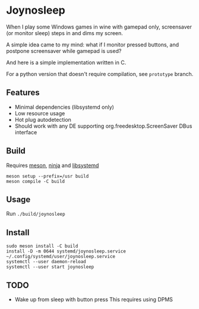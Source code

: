 # Joynosleep

When I play some Windows games in wine with gamepad only, screensaver (or monitor sleep) steps in and dims my screen.

A simple idea came to my mind: what if I monitor pressed buttons, and postpone screensaver while gamepad is used?

And here is a simple implementation written in C.

For a python version that doesn't require compilation, see `prototype` branch.

## Features

- Minimal dependencies (libsystemd only)
- Low resource usage
- Hot plug autodetection
- Should work with any DE supporting org.freedesktop.ScreenSaver DBus interface

## Build

Requires [meson](https://mesonbuild.com/), [ninja](https://ninja-build.org/) and [libsystemd](https://systemd.io/)

```shell
meson setup --prefix=/usr build
meson compile -C build
```

## Usage

Run `./build/joynosleep`

## Install

```shell
sudo meson install -C build
install -D -m 0644 systemd/joynosleep.service ~/.config/systemd/user/joynosleep.service
systemctl --user daemon-reload
systemctl --user start joynosleep
```

## TODO

- Wake up from sleep with button press
  This requires using DPMS
